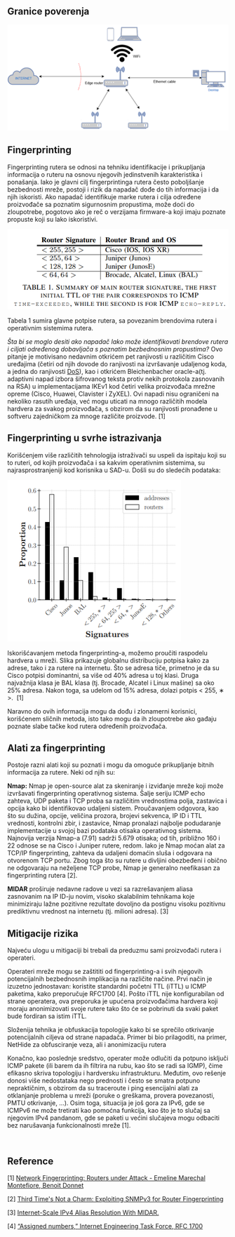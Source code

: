 ## Granice poverenja

![loading-ag-125](./../Images/Internet%20granica.png) 

## Fingerprinting

Fingerprinting rutera se odnosi na tehniku identifikacije i prikupljanja informacija o ruteru na osnovu njegovih jedinstvenih karakteristika i ponašanja. Iako je glavni cilj fingerprintinga rutera često poboljšanje bezbednosti mreže, postoji i rizik da napadač dođe do tih informacija i da njih iskoristi. Ako napadač identifikuje marke rutera i cilja određene proizvođače sa poznatim sigurnosnim propustima, može doći do zloupotrebe, pogotovo ako je reč o verzijama firmware-a koji imaju poznate propuste koji su lako iskoristivi.

<img title="" src="./../Images/Router signature.png" alt="Images/Router signature.png">

Tabela 1 sumira glavne potpise rutera, sa povezanim brendovima rutera i operativnim sistemima rutera.

*Šta bi se moglo desiti ako napadač lako može identifikovati brendove rutera i ciljati određenog dobavljača s poznatim bezbednosnim propustima?* Ovo pitanje je motivisano nedavnim otkrićem pet ranjivosti u različitim Cisco uređajima (četiri od njih dovode do ranjivosti na izvršavanje udaljenog koda, a jedna do ranjivosti [DoS](https://github.com/n-vojin/Zastita-tim7/blob/main/DoS%20Napad.md)), kao i otkrićem Bleichenbacher oracle-a(tj. adaptivni napad izbora šifrovanog teksta protiv nekih protokola zasnovanih na RSA) u implementacijama IKEv1 kod četiri velika proizvođača mrežne opreme (Cisco, Huawei, Clavister i ZyXEL). Ovi napadi nisu ograničeni na nekoliko rasutih uređaja, već mogu uticati na mnogo različitih modela hardvera za svakog proizvođača, s obzirom da su ranjivosti pronađene u softveru zajedničkom za mnoge različite proizvode. \[1\]

## Fingerprinting u svrhe istrazivanja

Korišćenjem više različitih tehnologija istraživači su uspeli da ispitaju koji su to ruteri, od kojih proizvođača i sa kakvim operativnim sistemima, su najrasprostranjeniji kod korisnika u SAD-u. Došli su do sledećih podataka:

<img title="" src="./../Images/Fingerprinting.png" alt="Images/Fingerprinting.png" width="396" height="369">

Iskorišćavanjem metoda fingerprinting-a, možemo proučiti raspodelu hardvera u mreži. Slika prikazuje globalnu distribuciju potpisa kako za adrese, tako i za rutere na internetu. Što se adresa tiče, primetno je da su Cisco potpisi dominantni, sa više od 40% adresa u toj klasi. Druga najvažnija klasa je BAL klasa (tj. Brocade, Alcatel i Linux mašine) sa oko 25% adresa. Nakon toga, sa udelom od 15% adresa, dolazi potpis &lt; 255, ∗ &gt;.  \[1\]

Naravno do ovih informacija mogu da dođu i zlonamerni korisnici, korišćenem sličnih metoda, isto tako mogu da ih zloupotrebe ako gađaju poznate slabe tačke kod rutera određenih proizvođača.

## Alati za fingerprinting

Postoje razni alati koji su poznati i mogu da omoguće prikupljanje bitnih informacija za rutere. Neki od njih su:

**Nmap:** Nmap je open-source alat za skeniranje i izviđanje mreže koji može izvršavati fingerprinting operativnog sistema. Šalje seriju ICMP echo zahteva, UDP paketa i TCP proba sa različitim vrednostima polja, zastavica i opcija kako bi identifikovao udaljeni sistem. Proučavanjem odgovora, kao što su dužina, opcije, veličina prozora, brojevi sekvenca, IP ID i TTL vrednosti, kontrolni zbir, i zastavice, Nmap pronalazi najbolje podudaranje implementacije u svojoj bazi podataka otisaka operativnog sistema. Najnovija verzija Nmap-a (7.91) sadrži 5.679 otisaka; od tih, približno 160 i 22 odnose se na Cisco i Juniper rutere, redom. Iako je Nmap moćan alat za TCP/IP fingerprinting, zahteva da udaljeni domaćin sluša i odgovara na otvorenom TCP portu. Zbog toga što su rutere u divljini obezbeđeni i obično ne odgovaraju na neželjene TCP probe, Nmap je generalno neefikasan za fingerprinting rutera \[2\].

**MIDAR** proširuje nedavne radove u vezi sa razrešavanjem aliasa zasnovanim na IP ID-ju novim, visoko skalabilnim tehnikama koje minimiziraju lažne pozitivne rezultate dovoljno da postignu visoku pozitivnu prediktivnu vrednost na internetu (tj. milioni adresa). \[3\]

## Mitigacije rizika

Najveću ulogu u mitigaciji bi trebali da preduzmu sami proizvođači rutera i operateri.

Operateri mreže mogu se zaštititi od fingerprinting-a i svih njegovih potencijalnih bezbednosnih implikacija na različite načine. Prvi način je izuzetno jednostavan: koristite standardni početni TTL (iTTL) u ICMP paketima, kako preporučuje RFC1700 \[4\]. Pošto iTTL nije konfigurabilan od strane operatera, ova preporuka je upućena proizvođačima hardvera koji moraju anonimizovati svoje rutere tako što će se pobrinuti da svaki paket bude fordiran sa istim iTTL.

Složenija tehnika je obfuskacija topologije kako bi se sprečilo otkrivanje potencijalnih ciljeva od strane napadača. Primer bi bio prilagoditi, na primer, NetHide za obfusciranje veza, ali i anonimizaciju rutera

Konačno, kao poslednje sredstvo, operater može odlučiti da potpuno isključi ICMP pakete (ili barem da ih filtrira na rubu, kao što se radi sa IGMP), čime efikasno skriva topologiju i hardversku infrastrukturu. Međutim, ovo rešenje donosi više nedostataka nego prednosti i često se smatra potpuno nepraktičnim, s obzirom da su traceroute i ping esencijalni alati za otklanjanje problema u mreži (poruke o greškama, provera povezanosti, PMTU otkrivanje, ...). Osim toga, situacija je još gora za IPv6, gde se ICMPv6 ne može tretirati kao pomoćna funkcija, kao što je to slučaj sa njegovim IPv4 pandanom, gde se paketi u većini slučajeva mogu odbaciti bez narušavanja funkcionalnosti mreže \[1\].

&nbsp;



## Reference

\[1\] [Network Fingerprinting: Routers under Attack - Emeline Marechal Montefiore, Benoit Donnet](https://orbi.uliege.be/bitstream/2268/248733/1/paper.pdf)

\[2\] [Third Time's Not a Charm: Exploiting SNMPv3 for Router Fingerprinting](https://dl.acm.org/doi/pdf/10.1145/3487552.3487848)

\[3\] [Internet-Scale IPv4 Alias Resolution With MIDAR.](https://sci-hub.se/10.1109/tnet.2012.2198887)

\[4\] [“Assigned numbers,” Internet Engineering Task Force, RFC 1700](https://datatracker.ietf.org/doc/html/rfc1700)
